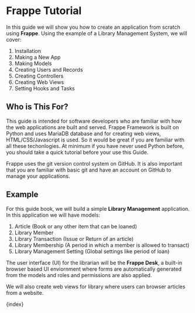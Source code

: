 # Frappe Tutorial

In this guide we will show you how to create an application from scratch using **Frappe**. Using the example of a Library Management System, we will cover:

1. Installation
1. Making a New App
1. Making Models
1. Creating Users and Records
1. Creating Controllers
1. Creating Web Views
1. Setting Hooks and Tasks

## Who is This For?

This guide is intended for software developers who are familiar with how the web applications are built and served. Frappe Framework is built on Python and uses MariaDB database and for creating web views, HTML/CSS/Javascript is used. So it would be great if you are familiar with all these techonlogies. At minimum if you have never used Python before, you should take a quick tutorial before your use this Guide.

Frappe uses the git version control system on GitHub. It is also important that you are familiar with basic git and have an account on GitHub to manage your applications.

## Example

For this guide book, we will build a simple **Library Management** application. In this application we will have models:

1. Article (Book or any other item that can be loaned)
1. Library Member
1. Library Transaction (Issue or Return of an article)
1. Library Membership (A period in which a member is allowed to transact)
1. Library Management Setting (Global settings like period of loan)

The user interface (UI) for the librarian will be the **Frappe Desk**, a built-in browser based UI enviornment where forms are automatically generated from the models and roles and permissions are also applied.

We will also create web views for library where users can browser articles from a website.

{index}
